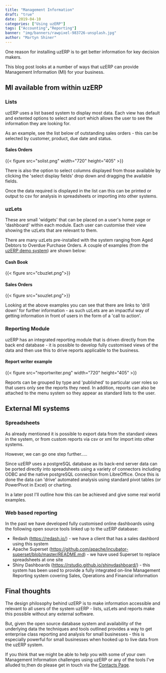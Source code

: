 ```yaml
---
title: "Management Information"
draft: "true"
date: 2019-04-10
categories: ["Using uzERP"]
tags: ["Accounting","Reporting"]
banner: "img/banners/rawpixel-983726-unsplash.jpg"
author: "Martyn Shiner"
---
```

One reason for installing uzERP is to get better information for key decision makers.

This blog post looks at a number of ways that uzERP can provide Management Information (MI) for your business.
<!--more-->

## MI available from within uzERP

### Lists
uzERP uses a list based system to display most data. Each view has default and extented options to select and sort which allows the user to see the information they are looking for.

As an example, see the list below of outstanding sales orders - this can be selected by customer, product, due date and status.

#### Sales Orders
{{< figure src="solist.png" width="720" height="405" >}}

There is also the option to select columns displayed from those available by clicking the 'select display fields' drop down and dragging the available fields.

Once the data required is displayed in the list can this can be printed or output to csv for analysis in spreadsheets or importing into other systems.

### uzLets
These are small 'widgets' that can be placed on a user's home page or 'dashboard' within each module. Each user can customise their view showing the uzLets that are relevant to them.

There are many uzLets pre-installed with the system ranging from Aged Debtors to Overdue Purchase Orders. A couple of examples (from the [uzERP demo system](https://demo.uzerp.com)) are shown below:

#### Cash Book

{{< figure src="cbuzlet.png">}}

#### Sales Orders

{{< figure src="souzlet.png">}}

Looking at the above examples you can see that there are links to 'drill down' for further information - as such uzLets are an impactful way of getting information in front of users in the form of a 'call to action'.

### Reporting Module
uzERP has an integrated reporting module that is driven directly from the back end database - it is possible to develop fully customised views of the data and then use this to drive reports applicable to the business.

#### Report writer example

{{< figure src="reportwriter.png" width="720" height="405" >}}

Reports can be grouped by type and 'published' to particular user roles so that users only see the reports they need. In addition, reports can also be attached to the menu system so they appear as standard lists to the user.

## External MI systems

### Spreadsheets
As already mentioned it is possible to export data from the standard views in the system, or from custom reports via csv or xml for import into other systems.

However, we can go one step further.....

Since uzERP uses a postgreSQL database as its back-end server data can be ported directly into spreadsheets using a variety of connectors including ODBC and the native postgreSQL connection from LibreOffice. Once this is done the data can 'drive' automated analysis using standard pivot tables (or PowerPivot in Excel) or charting.

In a later post I'll outline how this can be achieved and give some real world examples.

### Web based reporting
In the past we have developed fully customised online dashboards using the following open source tools linked up to the uzERP database:

* Redash (https://redash.io/) - we have a client that has a sales dashbord using this system
* Apache Superset (https://github.com/apache/incubator-superset/blob/master/README.md) - we have used Superset to replace spreadsheets at one site
* Shiny Dashboards (https://rstudio.github.io/shinydashboard/) - this system has been used to provide a fully integrated on-line Management Reporting system covering Sales, Operations and Financial information

## Final thoughts

The design philosophy behind uzERP is to make information accessible and relevant to all users of the system uzERP - lists, uzLets and reports make this possible without any external software. 

But, given the open source database system and availability of the underlying data the techniques and tools outlined provides a way to get enterprise class reporting and analysis for small businesses - this is especially powerful for small businesses when hooked up to live data from the uzERP system.

If you think that we might be able to help you with some of your own Management Information challenges using uzERP or any of the tools I've alluded to,then do please get in touch via the [Contacts Page](/contact/).
